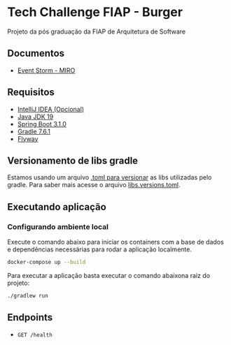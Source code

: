 # Tech Challenge FIAP - Burger
Projeto da pós graduação da FIAP de Arquitetura de Software

## Documentos

* [Event Storm - MIRO](https://miro.com/app/board/uXjVMK9Fze8=/?share_link_id=624130302810)

## Requisitos
* [IntelliJ IDEA (Opcional)](https://www.jetbrains.com/idea/download/#section=windows)
* [Java JDK 19](https://www.oracle.com/java/technologies/javase/jdk19-archive-downloads.html)
* [Spring Boot 3.1.0](https://spring.io/projects/spring-boot)
* [Gradle 7.6.1](https://gradle.org/)
* [Flyway](https://flywaydb.org/)


## Versionamento de libs gradle

Estamos usando um arquivo [.toml para versionar](https://docs.gradle.org/current/userguide/platforms.html#sub::toml-dependencies-format) as libs utilizadas pelo gradle. Para saber mais acesse o arquivo [libs.versions.toml](gradle/libs.versions.toml).

## Executando aplicação

### Configurando ambiente local

Execute o comando abaixo para iniciar os containers com a base de dados e dependências necessárias para rodar a aplicação localmente.

```bash
docker-compose up --build
```

Para executar a aplicação basta executar o comando abaixona raiz do projeto:
```bash
./gradlew run
```

## Endpoints

* `GET /health`